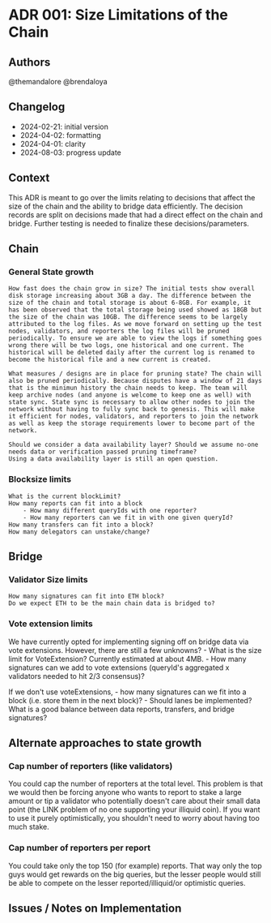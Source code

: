 # ADR 001: Size Limitations of the Chain

## Authors

@themandalore
@brendaloya

## Changelog

- 2024-02-21: initial version
- 2024-04-02: formatting
- 2024-04-01: clarity
- 2024-08-03: progress update

## Context

This ADR is meant to go over the limits relating to decisions that affect the size of the chain and the ability to bridge data efficiently. The decision records are split on decisions made that had a direct effect on the chain and bridge. Further testing is needed to finalize these decisions/parameters.

## Chain 

### General State growth

    How fast does the chain grow in size? The initial tests show overall disk storage increasing about 3GB a day. The difference between the size of the chain and total storage is about 6-8GB. For example, it has been observed that the total storage being used showed as 18GB but the size of the chain was 10GB. The difference seems to be largely attributed to the log files. As we move forward on setting up the test nodes, validators, and reporters the log files will be pruned periodically. To ensure we are able to view the logs if something goes wrong there will be two logs, one historical and one current. The historical will be deleted daily after the current log is renamed to become the historical file and a new current is created.  

    What measures / designs are in place for pruning state? The chain will also be pruned periodically. Because disputes have a window of 21 days that is the minimun history the chain needs to keep. The team will keep archive nodes (and anyone is welcome to keep one as well) with state sync. State sync is necessary to allow other nodes to join the network without having to fully sync back to genesis. This will make it efficient for nodes, validators, and reporters to join the network as well as keep the storage requirements lower to become part of the network.

    Should we consider a data availability layer? Should we assume no-one needs data or verification passed pruning timeframe?
    Using a data availability layer is still an open question.
    

###  Blocksize limits
    
    What is the current blockLimit?
    How many reports can fit into a block
        - How many different queryIds with one reporter?
        - How many reporters can we fit in with one given queryId?
    How many transfers can fit into a block?
    How many delegators can unstake/change?  

## Bridge 

### Validator Size limits

    How many signatures can fit into ETH block? 
    Do we expect ETH to be the main chain data is bridged to?

### Vote extension limits

We have currently opted for implementing signing off on bridge data via vote extensions. However, there are still a few unknowns? 
    - What is the size limit for VoteExtension? Currently estimated at about 4MB.
    - How many signatures can we add to vote extensions (queryId's aggregated x validators needed to hit 2/3 consensus)?

If we don't use voteExtensions, 
    - how many signatures can we fit into a block (i.e. store them in the next block)? 
    - Should lanes be implemented? What is a good balance between data reports, transfers, and bridge signatures?

## Alternate approaches to state growth

### Cap number of reporters (like validators)

You could cap the number of reporters at the total level.  This problem is that we would then be forcing anyone who wants to report to stake a large amount or tip a validator who potentially doesn't care about their small data point (the LINK problem of no one supporting your illiquid coin). If you want to use it purely optimistically, you shouldn't need to worry about having too much stake.  

### Cap number of reporters per report

You could take only the top 150 (for example) reports.  That way only the top guys would get rewards on the big queries, but the lesser people would still be able to compete on the lesser reported/illiquid/or optimistic queries.  

## Issues / Notes on Implementation







